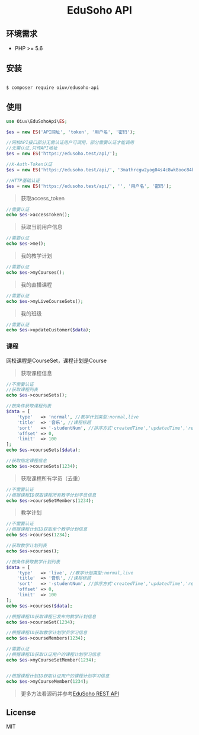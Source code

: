 <h1 align="center">EduSoho API</h1>

## 环境需求

- PHP >= 5.6

## 安装

```shell

$ composer require oiuv/edusoho-api

```

## 使用

```php
use Oiuv\EduSohoApi\ES;

$es = new ES('API网址', 'token', '用户名', '密码');

//网校API接口部分无需认证用户可调用，部分需要认证才能调用
//无需认证,只传API地址
$es = new ES('https://edusoho.test/api/');

//X-Auth-Token认证
$es = new ES('https://edusoho.test/api/', '3mathrcgw2yog04s4c8wk8ooc84k4co');

//HTTP基础认证
$es = new ES('https://edusoho.test/api/', '', '用户名', '密码');
```

> 获取access_token
```php
//需要认证
echo $es->accessToken();
```

> 获取当前用户信息
```php
//需要认证
echo $es->me();
```

> 我的教学计划
```php
//需要认证
echo $es->myCourses();
```

> 我的直播课程
```php
//需要认证
echo $es->myLiveCourseSets();
```

> 我的班级
```php
//需要认证
echo $es->updateCustomer($data);
```

### 课程

网校课程是CourseSet，课程计划是Course

> 获取课程信息
```php
//不需要认证
//获取课程列表
echo $es->courseSets();

//按条件获取课程列表
$data = [
	'type'   => 'normal', //教学计划类型:normal,live
    'title'  => '音乐', //课程标题
    'sort'   => '-studentNum', //排序方式'createdTime','updatedTime','recommendedSeq','hitNum','recommendedTime','rating','studentNum'，-field代表倒序
    'offset' => 0,
    'limit'  => 100
];
echo $es->courseSets($data);

//获取指定课程信息
echo $es->courseSets(1234);
```

> 获取课程所有学员（去重）
```php
//不需要认证
//根据课程ID获取课程所有教学计划学员信息
echo $es->courseSetMembers(1234);
```

> 教学计划
```php
//不需要认证
//根据课程计划ID获取单个教学计划信息
echo $es->courses(1234);

//获取教学计划列表
echo $es->courses();

//按条件获取教学计划列表
$data = [
	'type'   => 'live', //教学计划类型:normal,live
    'title'  => '音乐', //课程标题
    'sort'   => '-studentNum', //排序方式'createdTime','updatedTime','recommendedSeq','hitNum','recommendedTime','rating','studentNum'，-field代表倒序
    'offset' => 0,
    'limit'  => 100
];
echo $es->courses($data);

//根据课程ID获取课程已发布的教学计划信息
echo $es->courseSet(1234);

//根据课程ID获取教学计划学员学习信息
echo $es->courseMembers(1234);

//需要认证
//根据课程ID获取认证用户的课程计划学习信息
echo $es->myCourseSetMember(1234);


//根据课程计划ID获取认证用户的课程计划学习信息
echo $es->myCourseMember(1234);
```

> 更多方法看源码并参考[EduSoho REST API](http://developer.edusoho.com/api/)

## License

MIT
